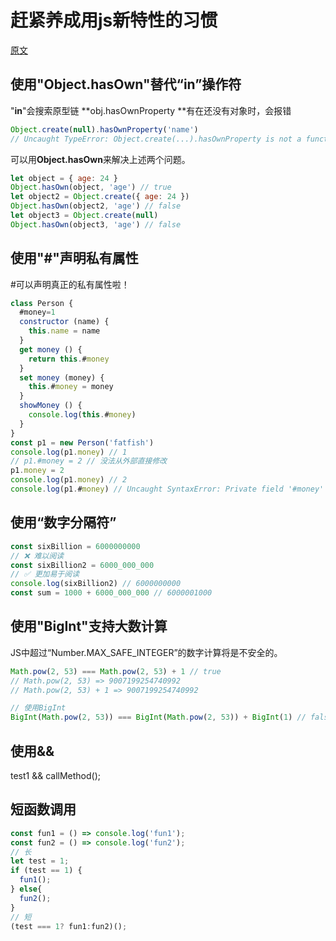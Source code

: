 <!--
 * @Desc: 
 * @Author: 曾茹菁
 * @Date: 2022-08-02 17:29:17
 * @LastEditors: 曾茹菁
 * @LastEditTime: 2022-08-02 17:31:05
-->
# 赶紧养成用js新特性的习惯
[原文](https://juejin.cn/post/7085866310969589796#heading-4)
## 使用"Object.hasOwn"替代“in”操作符
"**in**"会搜索原型链
**obj.hasOwnProperty **有在还没有对象时，会报错
```javascript
Object.create(null).hasOwnProperty('name')
// Uncaught TypeError: Object.create(...).hasOwnProperty is not a function
```
可以用**Object.hasOwn**来解决上述两个问题。
```javascript
let object = { age: 24 }
Object.hasOwn(object, 'age') // true
let object2 = Object.create({ age: 24 })
Object.hasOwn(object2, 'age') // false  
let object3 = Object.create(null)
Object.hasOwn(object3, 'age') // false 
```
## 使用"#"声明私有属性
#可以声明真正的私有属性啦！
```javascript
class Person {
  #money=1
  constructor (name) {
    this.name = name
  }
  get money () {
    return this.#money
  }
  set money (money) {
    this.#money = money
  }
  showMoney () {
    console.log(this.#money)
  }
}
const p1 = new Person('fatfish')
console.log(p1.money) // 1
// p1.#money = 2 // 没法从外部直接修改
p1.money = 2
console.log(p1.money) // 2
console.log(p1.#money) // Uncaught SyntaxError: Private field '#money' must be declared in an enclosing class
```
## 使用“数字分隔符”
```javascript
const sixBillion = 6000000000
// ❌ 难以阅读
const sixBillion2 = 6000_000_000
// ✅ 更加易于阅读
console.log(sixBillion2) // 6000000000
const sum = 1000 + 6000_000_000 // 6000001000
```
## 使用"BigInt"支持大数计算
JS中超过“Number.MAX_SAFE_INTEGER”的数字计算将是不安全的。
```javascript
Math.pow(2, 53) === Math.pow(2, 53) + 1 // true
// Math.pow(2, 53) => 9007199254740992
// Math.pow(2, 53) + 1 => 9007199254740992

// 使用BigInt
BigInt(Math.pow(2, 53)) === BigInt(Math.pow(2, 53)) + BigInt(1) // false
```
## 使用&&
test1 && callMethod();
## 短函数调用
```javascript
const fun1 = () => console.log('fun1');
const fun2 = () => console.log('fun2');
// 长
let test = 1;
if (test == 1) {
  fun1();
} else{
  fun2();
}
// 短
(test === 1? fun1:fun2)();
```
